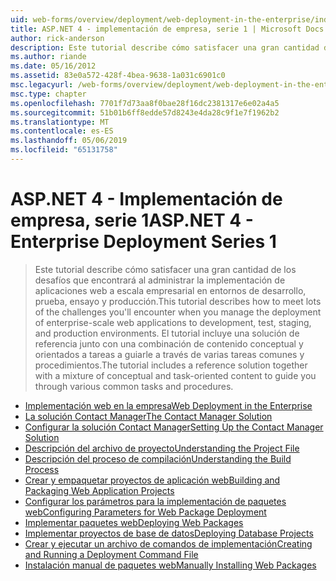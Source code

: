 ```yaml
---
uid: web-forms/overview/deployment/web-deployment-in-the-enterprise/index
title: ASP.NET 4 - implementación de empresa, serie 1 | Microsoft Docs
author: rick-anderson
description: Este tutorial describe cómo satisfacer una gran cantidad de los desafíos que encontrará al administrar la implementación de aplicaciones web a escala empresarial para el desarrollo de...
ms.author: riande
ms.date: 05/16/2012
ms.assetid: 83e0a572-428f-4bea-9638-1a031c6901c0
msc.legacyurl: /web-forms/overview/deployment/web-deployment-in-the-enterprise
msc.type: chapter
ms.openlocfilehash: 7701f7d73aa8f0bae28f16dc2381317e6e02a4a5
ms.sourcegitcommit: 51b01b6ff8edde57d8243e4da28c9f1e7f1962b2
ms.translationtype: MT
ms.contentlocale: es-ES
ms.lasthandoff: 05/06/2019
ms.locfileid: "65131758"
---
```

# <a name="aspnet-4---enterprise-deployment-series-1"></a><span data-ttu-id="f966c-103">ASP.NET 4 - Implementación de empresa, serie 1</span><span class="sxs-lookup"><span data-stu-id="f966c-103">ASP.NET 4 - Enterprise Deployment Series 1</span></span>

> <span data-ttu-id="f966c-104">Este tutorial describe cómo satisfacer una gran cantidad de los desafíos que encontrará al administrar la implementación de aplicaciones web a escala empresarial en entornos de desarrollo, prueba, ensayo y producción.</span><span class="sxs-lookup"><span data-stu-id="f966c-104">This tutorial describes how to meet lots of the challenges you'll encounter when you manage the deployment of enterprise-scale web applications to development, test, staging, and production environments.</span></span> <span data-ttu-id="f966c-105">El tutorial incluye una solución de referencia junto con una combinación de contenido conceptual y orientados a tareas a guiarle a través de varias tareas comunes y procedimientos.</span><span class="sxs-lookup"><span data-stu-id="f966c-105">The tutorial includes a reference solution together with a mixture of conceptual and task-oriented content to guide you through various common tasks and procedures.</span></span>

- [<span data-ttu-id="f966c-106">Implementación web en la empresa</span><span class="sxs-lookup"><span data-stu-id="f966c-106">Web Deployment in the Enterprise</span></span>](web-deployment-in-the-enterprise.md)
- [<span data-ttu-id="f966c-107">La solución Contact Manager</span><span class="sxs-lookup"><span data-stu-id="f966c-107">The Contact Manager Solution</span></span>](the-contact-manager-solution.md)
- [<span data-ttu-id="f966c-108">Configurar la solución Contact Manager</span><span class="sxs-lookup"><span data-stu-id="f966c-108">Setting Up the Contact Manager Solution</span></span>](setting-up-the-contact-manager-solution.md)
- [<span data-ttu-id="f966c-109">Descripción del archivo de proyecto</span><span class="sxs-lookup"><span data-stu-id="f966c-109">Understanding the Project File</span></span>](understanding-the-project-file.md)
- [<span data-ttu-id="f966c-110">Descripción del proceso de compilación</span><span class="sxs-lookup"><span data-stu-id="f966c-110">Understanding the Build Process</span></span>](understanding-the-build-process.md)
- [<span data-ttu-id="f966c-111">Crear y empaquetar proyectos de aplicación web</span><span class="sxs-lookup"><span data-stu-id="f966c-111">Building and Packaging Web Application Projects</span></span>](building-and-packaging-web-application-projects.md)
- [<span data-ttu-id="f966c-112">Configurar los parámetros para la implementación de paquetes web</span><span class="sxs-lookup"><span data-stu-id="f966c-112">Configuring Parameters for Web Package Deployment</span></span>](configuring-parameters-for-web-package-deployment.md)
- [<span data-ttu-id="f966c-113">Implementar paquetes web</span><span class="sxs-lookup"><span data-stu-id="f966c-113">Deploying Web Packages</span></span>](deploying-web-packages.md)
- [<span data-ttu-id="f966c-114">Implementar proyectos de base de datos</span><span class="sxs-lookup"><span data-stu-id="f966c-114">Deploying Database Projects</span></span>](deploying-database-projects.md)
- [<span data-ttu-id="f966c-115">Crear y ejecutar un archivo de comandos de implementación</span><span class="sxs-lookup"><span data-stu-id="f966c-115">Creating and Running a Deployment Command File</span></span>](creating-and-running-a-deployment-command-file.md)
- [<span data-ttu-id="f966c-116">Instalación manual de paquetes web</span><span class="sxs-lookup"><span data-stu-id="f966c-116">Manually Installing Web Packages</span></span>](manually-installing-web-packages.md)
